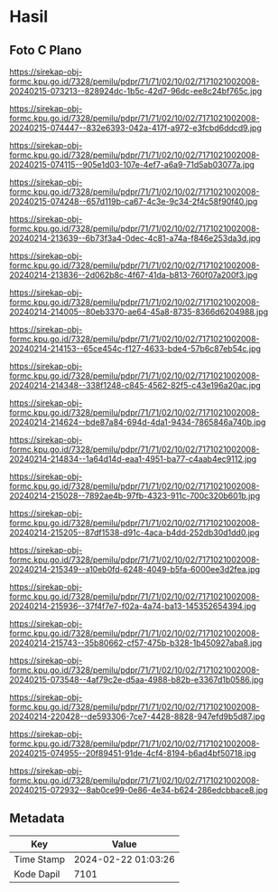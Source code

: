 # Hasil

## Foto C Plano

https://sirekap-obj-formc.kpu.go.id/7328/pemilu/pdpr/71/71/02/10/02/7171021002008-20240215-073213--828924dc-1b5c-42d7-96dc-ee8c24bf765c.jpg

https://sirekap-obj-formc.kpu.go.id/7328/pemilu/pdpr/71/71/02/10/02/7171021002008-20240215-074447--832e6393-042a-417f-a972-e3fcbd6ddcd9.jpg

https://sirekap-obj-formc.kpu.go.id/7328/pemilu/pdpr/71/71/02/10/02/7171021002008-20240215-074115--905e1d03-107e-4ef7-a6a9-71d5ab03077a.jpg

https://sirekap-obj-formc.kpu.go.id/7328/pemilu/pdpr/71/71/02/10/02/7171021002008-20240215-074248--657d119b-ca67-4c3e-9c34-2f4c58f90f40.jpg

https://sirekap-obj-formc.kpu.go.id/7328/pemilu/pdpr/71/71/02/10/02/7171021002008-20240214-213639--6b73f3a4-0dec-4c81-a74a-f846e253da3d.jpg

https://sirekap-obj-formc.kpu.go.id/7328/pemilu/pdpr/71/71/02/10/02/7171021002008-20240214-213836--2d062b8c-4f67-41da-b813-760f07a200f3.jpg

https://sirekap-obj-formc.kpu.go.id/7328/pemilu/pdpr/71/71/02/10/02/7171021002008-20240214-214005--80eb3370-ae64-45a8-8735-8366d6204988.jpg

https://sirekap-obj-formc.kpu.go.id/7328/pemilu/pdpr/71/71/02/10/02/7171021002008-20240214-214153--65ce454c-f127-4633-bde4-57b6c87eb54c.jpg

https://sirekap-obj-formc.kpu.go.id/7328/pemilu/pdpr/71/71/02/10/02/7171021002008-20240214-214348--338f1248-c845-4562-82f5-c43e196a20ac.jpg

https://sirekap-obj-formc.kpu.go.id/7328/pemilu/pdpr/71/71/02/10/02/7171021002008-20240214-214624--bde87a84-694d-4da1-9434-7865846a740b.jpg

https://sirekap-obj-formc.kpu.go.id/7328/pemilu/pdpr/71/71/02/10/02/7171021002008-20240214-214834--1a64d14d-eaa1-4951-ba77-c4aab4ec9112.jpg

https://sirekap-obj-formc.kpu.go.id/7328/pemilu/pdpr/71/71/02/10/02/7171021002008-20240214-215028--7892ae4b-97fb-4323-911c-700c320b601b.jpg

https://sirekap-obj-formc.kpu.go.id/7328/pemilu/pdpr/71/71/02/10/02/7171021002008-20240214-215205--87df1538-d91c-4aca-b4dd-252db30d1dd0.jpg

https://sirekap-obj-formc.kpu.go.id/7328/pemilu/pdpr/71/71/02/10/02/7171021002008-20240214-215349--a10eb0fd-6248-4049-b5fa-6000ee3d2fea.jpg

https://sirekap-obj-formc.kpu.go.id/7328/pemilu/pdpr/71/71/02/10/02/7171021002008-20240214-215936--37f4f7e7-f02a-4a74-ba13-145352654394.jpg

https://sirekap-obj-formc.kpu.go.id/7328/pemilu/pdpr/71/71/02/10/02/7171021002008-20240214-215743--35b80662-cf57-475b-b328-1b450927aba8.jpg

https://sirekap-obj-formc.kpu.go.id/7328/pemilu/pdpr/71/71/02/10/02/7171021002008-20240215-073548--4af79c2e-d5aa-4988-b82b-e3367d1b0586.jpg

https://sirekap-obj-formc.kpu.go.id/7328/pemilu/pdpr/71/71/02/10/02/7171021002008-20240214-220428--de593306-7ce7-4428-8828-947efd9b5d87.jpg

https://sirekap-obj-formc.kpu.go.id/7328/pemilu/pdpr/71/71/02/10/02/7171021002008-20240215-074955--20f89451-91de-4cf4-8194-b6ad4bf50718.jpg

https://sirekap-obj-formc.kpu.go.id/7328/pemilu/pdpr/71/71/02/10/02/7171021002008-20240215-072932--8ab0ce99-0e86-4e34-b624-286edcbbace8.jpg


## Metadata

| Key        | Value               |
| ---------- | ------------------- |
| Time Stamp | 2024-02-22 01:03:26 |
| Kode Dapil | 7101                |



